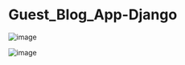 # Guest_Blog_App-Django
![image](https://user-images.githubusercontent.com/78355845/112524068-6a835e00-8dc5-11eb-848b-d377077b4ac8.png)

![image](https://user-images.githubusercontent.com/78355845/112523889-3d36b000-8dc5-11eb-8979-183b0789f3bc.png)
